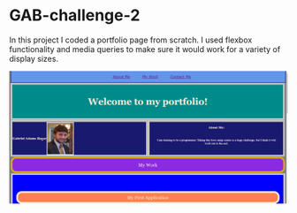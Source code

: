 # GAB-challenge-2

In this project I coded a portfolio page from scratch. I used flexbox functionality and media queries to make sure it would work for a variety of display sizes.

![Challenge 2](assets/images/Screenshot-of-challenge-2.png "My screenshot")

<a href="https://gabeab34.github.io/GAB-Challenge-2/" alt="my webpage">